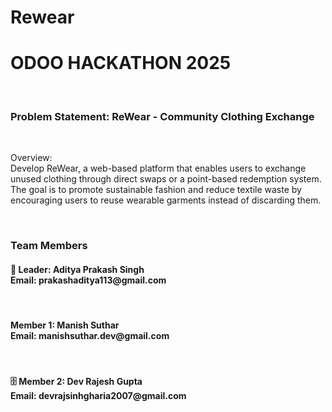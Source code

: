 # Rewear
<h1> ODOO HACKATHON 2025 </h1>
<br>
<h3>Problem Statement: ReWear - Community Clothing Exchange </h3>
<br>
<p>Overview:
<br>
Develop ReWear, a web-based platform that enables users to exchange unused clothing through direct swaps or a point-based redemption system. The goal is to promote sustainable fashion and reduce textile waste by encouraging users to reuse wearable garments instead of discarding them.</p>
<br>
<h3>Team Members</h3>
<h4>🎨 Leader: Aditya Prakash Singh 
<br>    Email: prakashaditya113@gmail.com</h4><br>
<h4></> Member 1: Manish Suthar 
<br>    Email: manishsuthar.dev@gmail.com</h4><br>
<h4>🗄️ Member 2: Dev Rajesh Gupta 
<br>    Email: devrajsinhgharia2007@gmail.com</h4>
